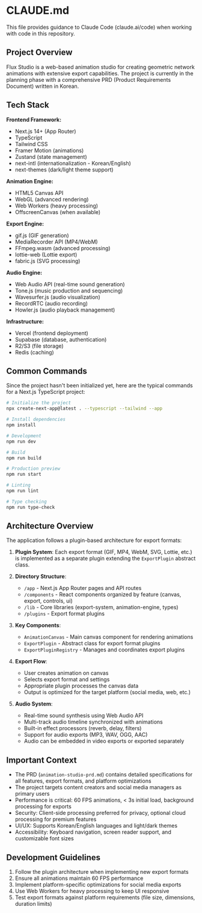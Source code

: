 # CLAUDE.md

This file provides guidance to Claude Code (claude.ai/code) when working with
code in this repository.

## Project Overview

Flux Studio is a web-based animation studio for creating geometric network
animations with extensive export capabilities. The project is currently in the
planning phase with a comprehensive PRD (Product Requirements Document) written
in Korean.

## Tech Stack

**Frontend Framework:**

- Next.js 14+ (App Router)
- TypeScript
- Tailwind CSS
- Framer Motion (animations)
- Zustand (state management)
- next-intl (internationalization - Korean/English)
- next-themes (dark/light theme support)

**Animation Engine:**

- HTML5 Canvas API
- WebGL (advanced rendering)
- Web Workers (heavy processing)
- OffscreenCanvas (when available)

**Export Engine:**

- gif.js (GIF generation)
- MediaRecorder API (MP4/WebM)
- FFmpeg.wasm (advanced processing)
- lottie-web (Lottie export)
- fabric.js (SVG processing)

**Audio Engine:**

- Web Audio API (real-time sound generation)
- Tone.js (music production and sequencing)
- Wavesurfer.js (audio visualization)
- RecordRTC (audio recording)
- Howler.js (audio playback management)

**Infrastructure:**

- Vercel (frontend deployment)
- Supabase (database, authentication)
- R2/S3 (file storage)
- Redis (caching)

## Common Commands

Since the project hasn't been initialized yet, here are the typical commands for
a Next.js TypeScript project:

```bash
# Initialize the project
npx create-next-app@latest . --typescript --tailwind --app

# Install dependencies
npm install

# Development
npm run dev

# Build
npm run build

# Production preview
npm run start

# Linting
npm run lint

# Type checking
npm run type-check
```

## Architecture Overview

The application follows a plugin-based architecture for export formats:

1. **Plugin System**: Each export format (GIF, MP4, WebM, SVG, Lottie, etc.) is
   implemented as a separate plugin extending the `ExportPlugin` abstract class.

2. **Directory Structure**:
   - `/app` - Next.js App Router pages and API routes
   - `/components` - React components organized by feature (canvas, export,
     controls, ui)
   - `/lib` - Core libraries (export-system, animation-engine, types)
   - `/plugins` - Export format plugins

3. **Key Components**:
   - `AnimationCanvas` - Main canvas component for rendering animations
   - `ExportPlugin` - Abstract class for export format plugins
   - `ExportPluginRegistry` - Manages and coordinates export plugins

4. **Export Flow**:
   - User creates animation on canvas
   - Selects export format and settings
   - Appropriate plugin processes the canvas data
   - Output is optimized for the target platform (social media, web, etc.)

5. **Audio System**:
   - Real-time sound synthesis using Web Audio API
   - Multi-track audio timeline synchronized with animations
   - Built-in effect processors (reverb, delay, filters)
   - Support for audio exports (MP3, WAV, OGG, AAC)
   - Audio can be embedded in video exports or exported separately

## Important Context

- The PRD (`animation-studio-prd.md`) contains detailed specifications for all
  features, export formats, and platform optimizations
- The project targets content creators and social media managers as primary
  users
- Performance is critical: 60 FPS animations, < 3s initial load, background
  processing for exports
- Security: Client-side processing preferred for privacy, optional cloud
  processing for premium features
- UI/UX: Supports Korean/English languages and light/dark themes
- Accessibility: Keyboard navigation, screen reader support, and customizable
  font sizes

## Development Guidelines

1. Follow the plugin architecture when implementing new export formats
2. Ensure all animations maintain 60 FPS performance
3. Implement platform-specific optimizations for social media exports
4. Use Web Workers for heavy processing to keep UI responsive
5. Test export formats against platform requirements (file size, dimensions,
   duration limits)
